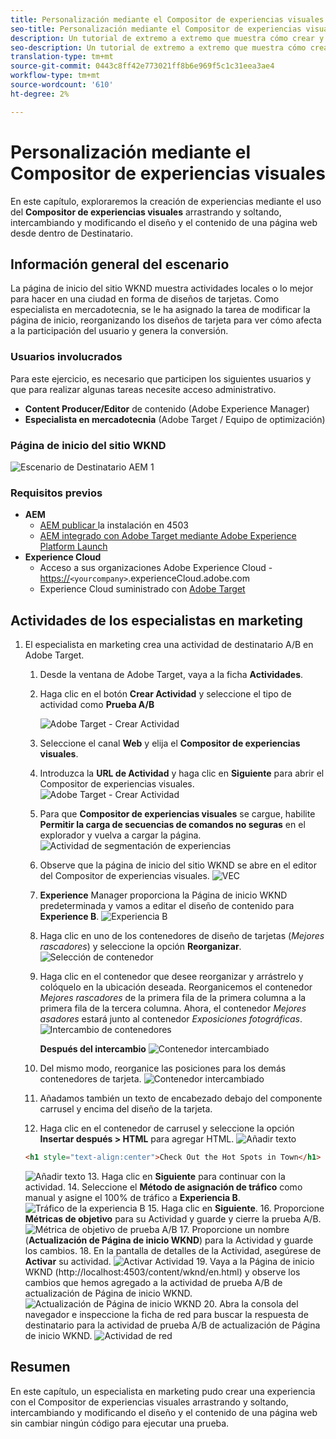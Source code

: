 ```yaml
---
title: Personalización mediante el Compositor de experiencias visuales de Adobe Target
seo-title: Personalización mediante el Compositor de experiencias visuales (VEC) de Adobe Target
description: Un tutorial de extremo a extremo que muestra cómo crear y ofrecer experiencias personalizadas mediante el Compositor de experiencias visuales (VEC) de Adobe Target.
seo-description: Un tutorial de extremo a extremo que muestra cómo crear y ofrecer experiencias personalizadas mediante el Compositor de experiencias visuales (VEC) de Adobe Target.
translation-type: tm+mt
source-git-commit: 0443c8ff42e773021ff8b6e969f5c1c31eea3ae4
workflow-type: tm+mt
source-wordcount: '610'
ht-degree: 2%

---
```



# Personalización mediante el Compositor de experiencias visuales

En este capítulo, exploraremos la creación de experiencias mediante el uso del **Compositor de experiencias visuales** arrastrando y soltando, intercambiando y modificando el diseño y el contenido de una página web desde dentro de Destinatario.

## Información general del escenario

La página de inicio del sitio WKND muestra actividades locales o lo mejor para hacer en una ciudad en forma de diseños de tarjetas. Como especialista en mercadotecnia, se le ha asignado la tarea de modificar la página de inicio, reorganizando los diseños de tarjeta para ver cómo afecta a la participación del usuario y genera la conversión.

### Usuarios involucrados

Para este ejercicio, es necesario que participen los siguientes usuarios y que para realizar algunas tareas necesite acceso administrativo.

* **Content Producer/Editor**  de contenido (Adobe Experience Manager)
* **Especialista en mercadotecnia**  (Adobe Target / Equipo de optimización)

### Página de inicio del sitio WKND

![Escenario de Destinatario AEM 1](assets/personalization-use-case-3/aem-target-use-case-3.png)

### Requisitos previos

* **AEM**
   * [AEM publicar ](./implementation.md#getting-aem) la instalación en 4503
   * [AEM integrado con Adobe Target mediante Adobe Experience Platform Launch](./using-launch-adobe-io.md#aem-target-using-launch-by-adobe)
* **Experience Cloud**
   * Acceso a sus organizaciones Adobe Experience Cloud - <https://>`<yourcompany>`.experienceCloud.adobe.com
   * Experience Cloud suministrado con [Adobe Target](https://experiencecloud.adobe.com)

## Actividades de los especialistas en marketing

1. El especialista en marketing crea una actividad de destinatario A/B en Adobe Target.
   1. Desde la ventana de Adobe Target, vaya a la ficha **Actividades**.
   2. Haga clic en el botón **Crear Actividad** y seleccione el tipo de actividad como **Prueba A/B**

      ![Adobe Target - Crear Actividad](assets/personalization-use-case-2/create-ab-activity.png)
   3. Seleccione el canal **Web** y elija el **Compositor de experiencias visuales**.
   4. Introduzca la **URL de Actividad** y haga clic en **Siguiente** para abrir el Compositor de experiencias visuales.
      ![Adobe Target - Crear Actividad](assets/personalization-use-case-2/create-activity-ab-name.png)
   5. Para que **Compositor de experiencias visuales** se cargue, habilite **Permitir la carga de secuencias de comandos no seguras** en el explorador y vuelva a cargar la página.
      ![Actividad de segmentación de experiencias](assets/personalization-use-case-1/load-unsafe-scripts.png)
   6. Observe que la página de inicio del sitio WKND se abre en el editor del Compositor de experiencias visuales.
      ![VEC](assets/personalization-use-case-2/vec.png)
   7. **Experience** Manager proporciona la Página de inicio WKND predeterminada y vamos a editar el diseño de contenido para  **Experience B**.
      ![Experiencia B](assets/personalization-use-case-3/use-case3-experience-b.png)
   8. Haga clic en uno de los contenedores de diseño de tarjetas (*Mejores rascadores*) y seleccione la opción **Reorganizar**.
      ![Selección de contenedor](assets/personalization-use-case-3/container-selection.png)
   9. Haga clic en el contenedor que desee reorganizar y arrástrelo y colóquelo en la ubicación deseada. Reorganicemos el contenedor *Mejores rascadores* de la primera fila de la primera columna a la primera fila de la tercera columna. Ahora, el contenedor *Mejores asadores* estará junto al contenedor *Exposiciones fotográficas*.
      ![Intercambio de contenedores](assets/personalization-use-case-3/container-swap.png)

      **Después del intercambio**
      ![Contenedor intercambiado](assets/personalization-use-case-3/after-swap-1-3.png)
   10. Del mismo modo, reorganice las posiciones para los demás contenedores de tarjeta.
      ![Contenedor intercambiado](assets/personalization-use-case-3/after-swap-all.png)
   11. Añadamos también un texto de encabezado debajo del componente carrusel y encima del diseño de la tarjeta.
   12. Haga clic en el contenedor de carrusel y seleccione la opción **Insertar después > HTML** para agregar HTML.
      ![Añadir texto](assets/personalization-use-case-3/add-text.png)

      ```html
      <h1 style="text-align:center">Check Out the Hot Spots in Town</h1>
      ```

      ![Añadir texto](assets/personalization-use-case-3/after-changes.png)
   13. Haga clic en **Siguiente** para continuar con la actividad.
   14. Seleccione el **Método de asignación de tráfico** como manual y asigne el 100% de tráfico a **Experiencia B**.
      ![Tráfico de la experiencia B](assets/personalization-use-case-2/traffic.png)
   15. Haga clic en **Siguiente**. 
   16. Proporcione **Métricas de objetivo** para su Actividad y guarde y cierre la prueba A/B.
      ![Métrica de objetivo de prueba A/B](assets/personalization-use-case-2/goal-metric.png)
   17. Proporcione un nombre (**Actualización de Página de inicio WKND**) para la Actividad y guarde los cambios.
   18. En la pantalla de detalles de la Actividad, asegúrese de **Activar** su actividad.
      ![Activar Actividad](assets/personalization-use-case-3/save-activity.png)
   19. Vaya a la Página de inicio WKND (http://localhost:4503/content/wknd/en.html) y observe los cambios que hemos agregado a la actividad de prueba A/B de actualización de Página de inicio WKND.
      ![Actualización de Página de inicio WKND](assets/personalization-use-case-3/activity-result.png)
   20. Abra la consola del navegador e inspeccione la ficha de red para buscar la respuesta de destinatario para la actividad de prueba A/B de actualización de Página de inicio WKND.
      ![Actividad de red](assets/personalization-use-case-3/activity-result.png)

## Resumen

En este capítulo, un especialista en marketing pudo crear una experiencia con el Compositor de experiencias visuales arrastrando y soltando, intercambiando y modificando el diseño y el contenido de una página web sin cambiar ningún código para ejecutar una prueba.
